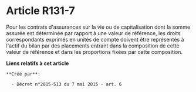 # Article R131-7

Pour les contrats d'assurances sur la vie ou de capitalisation dont la somme assurée est déterminée par rapport à une valeur
de référence, les droits correspondants exprimés en unités de compte doivent être représentés à l'actif du bilan par des
placements entrant dans la composition de cette valeur de référence et dans les proportions fixées par cette composition.

**Liens relatifs à cet article**

	**Créé par**:

	  - Décret n°2015-513 du 7 mai 2015 - art. 6
